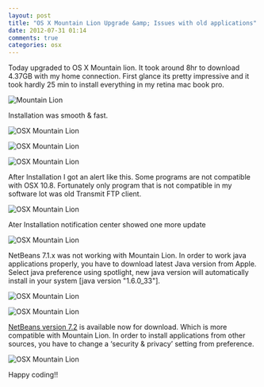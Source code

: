 ```yaml
---
layout: post
title: "OS X Mountain Lion Upgrade &amp; Issues with old applications"
date: 2012-07-31 01:14
comments: true
categories: osx
---
```


Today upgraded to OS X Mountain lion. It took around 8hr to download 4.37GB with my home connection. First glance its pretty impressive and it took hardly 25 min to install everything in my retina mac book pro.

![Mountain Lion](//lh5.googleusercontent.com/-xZb_ErT3DjM/UBbGQwpf-tI/AAAAAAAAEHM/MhJ__3-Yhh8/s640/2012-07-30%252018.39.23.jpg)

<!-- more -->

Installation was smooth & fast.

![OSX Mountain Lion](//lh3.googleusercontent.com/-wLopL6XatfQ/UBbGbXtbXGI/AAAAAAAAEHc/ABMG8O1vcnY/s640/2012-07-30%252019.26.45.jpg)

![OSX Mountain Lion](//lh4.googleusercontent.com/-M6bsG8iXg9s/UBbGVS8YOpI/AAAAAAAAEHU/uvuTv5zL7m0/s640/2012-07-30%252019.27.35.jpg)

![OSX Mountain Lion](//lh4.googleusercontent.com/-5dd8iCyM0Y8/UBbGqgxT97I/AAAAAAAAEHk/O-yaApWQ3RY/s640/2012-07-30%252019.28.38.jpg)

After Installation I got an alert like this. Some programs are not compatible with OSX 10.8. Fortunately only program that is not compatible in my software lot was old Transmit FTP client.

![OSX Mountain Lion](//lh4.googleusercontent.com/-63b0OPKukPU/UBbHakUfXEI/AAAAAAAAEIQ/2-eNgseAy0U/s640/2012-07-30%252019.44.02.jpg)

Ater Installation notification center showed one more update

![OSX Mountain Lion](//lh4.googleusercontent.com/-f1w3vhTqE5A/UBbOGYCEmMI/AAAAAAAAEIo/iT3JfrY-nHc/s1024/Updates.jpg)

NetBeans 7.1.x was not working with Mountain Lion. In order to work java applications properly, you have to download latest Java version from Apple. Select java preference using spotlight, new java version will automatically install in your system [java version "1.6.0_33"].

![OSX Mountain Lion](//lh5.googleusercontent.com/-YzWK7ae83Ag/UBbHbF96-CI/AAAAAAAAEIY/hAPxgqN9WRc/s1024/Screen%2520Shot%25202012-07-30%2520at%252010.44.28%2520PM.png)

![OSX Mountain Lion](//lh5.googleusercontent.com/-U81vzGH4Fd0/UBbHKLvizAI/AAAAAAAAEIA/XDov62GUBTA/s1024/Screen%2520Shot%25202012-07-30%2520at%252010.44.02%2520PM.png)

[NetBeans version 7.2](http://netbeans.org/downloads/) is available now for download. Which is more compatible with Mountain Lion. In order to install applications from other sources, you have to change a ‘security & privacy’ setting from preference.

![OSX Mountain Lion](//lh3.googleusercontent.com/-Y9ipmleYnY8/UBbRek1SRVI/AAAAAAAAEI4/9tfew_VDjkI/s640/Security%2520%2526%2520Privacy-1.jpg)

Happy coding!!































